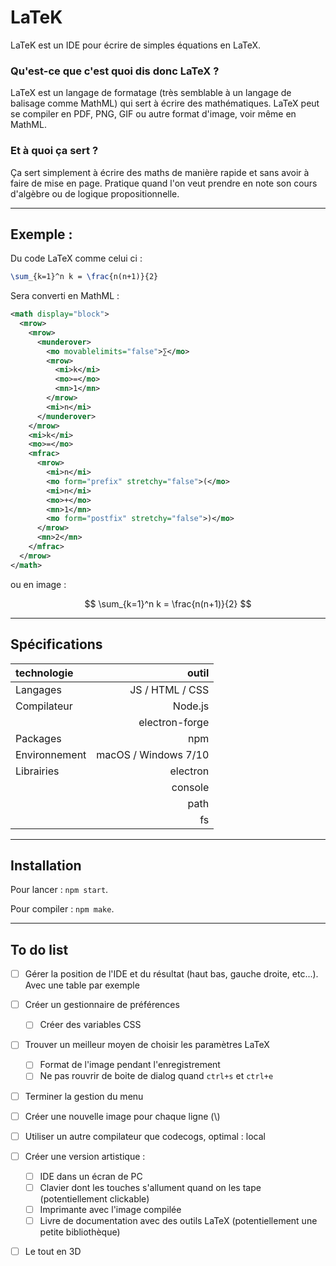 # LaTeK

LaTeK est un IDE pour écrire de simples équations en LaTeX.

### Qu'est-ce que c'est quoi dis donc LaTeX ?

LaTeX est un langage de formatage (très semblable à un langage de balisage comme MathML) qui sert à écrire des mathématiques. LaTeX peut se compiler en PDF, PNG, GIF ou autre format d'image, voir même en MathML.

### Et à quoi ça sert ?

Ça sert simplement à écrire des maths de manière rapide et sans avoir à faire de mise en page. Pratique quand l'on veut prendre en note son cours d'algèbre ou de logique propositionnelle.

---

## Exemple :

Du code LaTeX comme celui ci :

```LaTeX
\sum_{k=1}^n k = \frac{n(n+1)}{2}
```

Sera converti en MathML :

```xml
<math display="block">
  <mrow>
    <mrow>
      <munderover>
        <mo movablelimits="false">∑</mo>
        <mrow>
          <mi>k</mi>
          <mo>=</mo>
          <mn>1</mn>
        </mrow>
        <mi>n</mi>
      </munderover>
    </mrow>
    <mi>k</mi>
    <mo>=</mo>
    <mfrac>
      <mrow>
        <mi>n</mi>
        <mo form="prefix" stretchy="false">(</mo>
        <mi>n</mi>
        <mo>+</mo>
        <mn>1</mn>
        <mo form="postfix" stretchy="false">)</mo>
      </mrow>
      <mn>2</mn>
    </mfrac>
  </mrow>
</math>
```

ou en image :

$$
\sum_{k=1}^n k = \frac{n(n+1)}{2}
$$

---

## Spécifications

| technologie        |                outil |
|:-------------------|---------------------:|
| Langages           |      JS / HTML / CSS |
| Compilateur        |              Node.js |
|                    |       electron-forge |
| Packages           |                  npm |
| Environnement      | macOS / Windows 7/10 |
| Librairies         |             electron |
|                    |              console |
|                    |                 path |
|                    |                   fs |

---

## Installation

Pour lancer : `npm start`.

Pour compiler : `npm make`.

---

## To do list

- [ ] Gérer la position de l'IDE et du résultat (haut bas, gauche droite, etc...). Avec une table par exemple

- [ ] Créer un gestionnaire de préférences
  - [ ] Créer des variables CSS

- [ ] Trouver un meilleur moyen de choisir les paramètres LaTeX
  - [ ] Format de l'image pendant l'enregistrement
  - [ ] Ne pas rouvrir de boite de dialog quand `ctrl+s` et `ctrl+e`

- [ ] Terminer la gestion du menu

- [ ] Créer une nouvelle image pour chaque ligne (\\)

- [ ] Utiliser un autre compilateur que codecogs, optimal : local

- [ ] Créer une version artistique :
  - [ ] IDE dans un écran de PC
  - [ ] Clavier dont les touches s'allument quand on les tape (potentiellement clickable)
  - [ ] Imprimante avec l'image compilée
  - [ ] Livre de documentation avec des outils LaTeX (potentiellement une petite bibliothèque)

- [ ] Le tout en 3D
